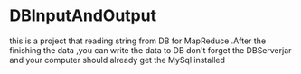 # DBInputAndOutput
this is a project that reading string from DB for MapReduce .After the finishing the data ,you can write the data to DB
don't forget the DBServerjar
and your computer should already get the MySql installed
